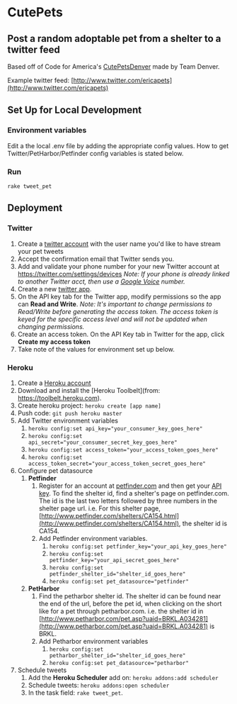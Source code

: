 CutePets
========

Post a random adoptable pet from a shelter to a twitter feed
-------------------------------------------------------------------

Based off of Code for America's [CutePetsDenver](https://github.com/codeforamerica/cutepetsdenver) made by Team Denver.

Example twitter feed: [http://www.twitter.com/ericapets](http://www.twitter.com/ericapets)

## Set Up for Local Development

### Environment variables
Edit a the local .env file by adding the appropriate config values. How to get Twitter/PetHarbor/Petfinder config variables is stated below.

### Run
`rake tweet_pet`

## Deployment

### Twitter
1. Create a [twitter account](https://twitter.com/signup) with the user name you'd like to have stream your pet tweets
2. Accept the confirmation email that Twitter sends you.
3. Add and validate your phone number for your new Twitter account at https://twitter.com/settings/devices *Note: If your phone is already linked to another Twitter acct, then use a [Google Voice](https://www.google.com/voice/) number.*
4. Create a new [twitter app](https://apps.twitter.com/).
5. On the API key tab for the Twitter app, modify permissions so the app can **Read and Write**. *Note: It's important to change permissions to Read/Write before generating the access token. The access token is keyed for the specific access level and will not be updated when changing permissions.*
6. Create an access token. On the API Key tab in Twitter for the app, click **Create my access token**
7. Take note of the values for environment set up below.

### Heroku
1. Create a [Heroku account](https://id.heroku.com/signup/www-header)
1. Download and install the [Heroku Toolbelt](from: https://toolbelt.heroku.com).
2. Create heroku project: `heroku create [app name]`
3. Push code: `git push heroku master`
4. Add Twitter environment variables
    1. `heroku config:set api_key="your_consumer_key_goes_here"`
    2. `heroku config:set api_secret="your_consumer_secret_key_goes_here"`
    3. `heroku config:set access_token="your_access_token_goes_here"`
    4. `heroku config:set access_token_secret="your_access_token_secret_goes_here"`
5. Configure pet datasource
    1. **Petfinder**
        1. Register for an account at [petfinder.com](https://www.petfinder.com/) and then get your [API key](https://www.petfinder.com/developers/api-key). To find the shelter id, find a shelter's page on petfinder.com. The id is the last two letters followed by three numbers in the shelter page url. i.e. For this shelter page, [http://www.petfinder.com/shelters/CA154.html](http://www.petfinder.com/shelters/CA154.html), the shelter id is CA154.
        2. Add Petfinder environment variables.
            1. `heroku config:set petfinder_key="your_api_key_goes_here"`
            2. `heroku config:set petfinder_key="your_api_secret_goes_here"`
            3. `heroku config:set petfinder_shelter_id="shelter_id_goes_here"`
            4. `heroku config:set pet_datasource="petfinder"`
    2. **PetHarbor**
        1. Find the petharbor shelter id. The shelter id can be found near the end of the url, before the pet id, when    clicking on the short like for a pet through petharbor.com. i.e. the shelter id in [http://www.petharbor.com/pet.asp?uaid=BRKL.A034281](http://www.petharbor.com/pet.asp?uaid=BRKL.A034281) is BRKL.
        2. Add Petharbor environment variables
            1. `heroku config:set petharbor_shelter_id="shelter_id_goes_here"`
            2. `heroku config:set pet_datasource="petharbor"`
6. Schedule tweets 
    1. Add the **Heroku Scheduler** add on: `heroku addons:add scheduler`
    2. Schedule tweets: `heroku addons:open scheduler`
    3. In the task field: `rake tweet_pet`.

